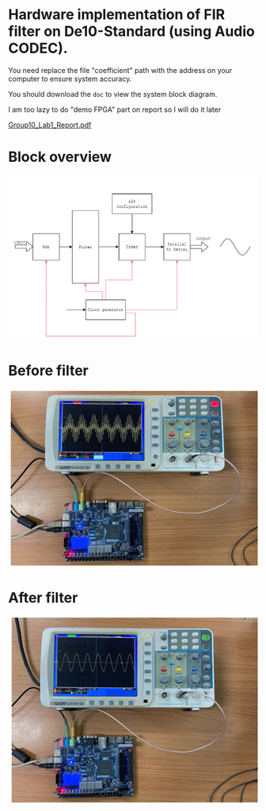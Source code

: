 # Hardware implementation of FIR filter on De10-Standard (using Audio CODEC). 

You need replace the file "coefficient" path with the address on your computer to ensure system accuracy.

You should download the `doc` to view the system block diagram. 

I am too lazy to do "demo FPGA" part on report so I will do it later

[Group10_Lab1_Report.pdf](report/Group10_Lab1_Report.pdf)

# Block overview
![block](https://github.com/rivershoang/fir_filter/blob/main/doc/block_phacthao.png)

# Before filter 
![before_filter](https://github.com/rivershoang/fir_filter/blob/main/doc/verify_before.png)

# After filter
![after_filter](https://github.com/rivershoang/fir_filter/blob/main/doc/verify_after.png)
